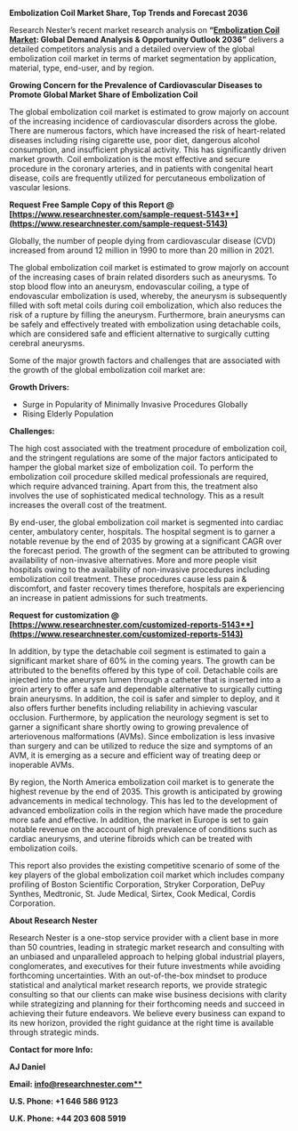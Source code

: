 ﻿**Embolization Coil Market Share, Top Trends and Forecast 2036**

Research Nester’s recent market research analysis on **“[Embolization Coil Market](https://www.researchnester.com/reports/embolization-coils-market/5143): Global Demand Analysis & Opportunity Outlook 2036”** delivers a detailed competitors analysis and a detailed overview of the global embolization coil market in terms of market segmentation by application, material, type, end-user, and by region. 

**Growing Concern for the Prevalence of Cardiovascular Diseases to Promote Global Market Share of Embolization Coil**

The global embolization coil market is estimated to grow majorly on account of the increasing incidence of cardiovascular disorders across the globe. There are numerous factors, which have increased the risk of heart-related diseases including rising cigarette use, poor diet, dangerous alcohol consumption, and insufficient physical activity. This has significantly driven market growth. Coil embolization is the most effective and secure procedure in the coronary arteries, and in patients with congenital heart disease, coils are frequently utilized for percutaneous embolization of vascular lesions.

**Request Free Sample Copy of this Report @ [https://www.researchnester.com/sample-request-5143**](https://www.researchnester.com/sample-request-5143)**

Globally, the number of people dying from cardiovascular disease (CVD) increased from around 12 million in 1990 to more than 20 million in 2021.

The global embolization coil market is estimated to grow majorly on account of the increasing cases of brain related disorders such as aneurysms. To stop blood flow into an aneurysm, endovascular coiling, a type of endovascular embolization is used, whereby, the aneurysm is subsequently filled with soft metal coils during coil embolization, which also reduces the risk of a rupture by filling the aneurysm. Furthermore, brain aneurysms can be safely and effectively treated with embolization using detachable coils, which are considered safe and efficient alternative to surgically cutting cerebral aneurysms.

Some of the major growth factors and challenges that are associated with the growth of the global embolization coil market are:

**Growth Drivers:**

- Surge in Popularity of Minimally Invasive Procedures Globally
- Rising Elderly Population

**Challenges:**

The high cost associated with the treatment procedure of embolization coil, and the stringent regulations are some of the major factors anticipated to hamper the global market size of embolization coil. To perform the embolization coil procedure skilled medical professionals are required, which require advanced training. Apart from this, the treatment also involves the use of sophisticated medical technology. This as a result increases the overall cost of the treatment. 

By end-user, the global embolization coil market is segmented into cardiac center, ambulatory center, hospitals. The hospital segment is to garner a notable revenue by the end of 2035 by growing at a significant CAGR over the forecast period. The growth of the segment can be attributed to growing availability of non-invasive alternatives. More and more people visit hospitals owing to the availability of non-invasive procedures including embolization coil treatment. These procedures cause less pain & discomfort, and faster recovery times therefore, hospitals are experiencing an increase in patient admissions for such treatments.

**Request for customization @ [https://www.researchnester.com/customized-reports-5143**](https://www.researchnester.com/customized-reports-5143)**

In addition, by type the detachable coil segment is estimated to gain a significant market share of 60% in the coming years. The growth can be attributed to the benefits offered by this type of coil. Detachable coils are injected into the aneurysm lumen through a catheter that is inserted into a groin artery to offer a safe and dependable alternative to surgically cutting brain aneurysms. In addition, the coil is safer and simpler to deploy, and it also offers further benefits including reliability in achieving vascular occlusion. Furthermore, by application the neurology segment is set to garner a significant share shortly owing to growing prevalence of arteriovenous malformations (AVMs). Since embolization is less invasive than surgery and can be utilized to reduce the size and symptoms of an AVM, it is emerging as a secure and efficient way of treating deep or inoperable AVMs.

By region, the North America embolization coil market is to generate the highest revenue by the end of 2035. This growth is anticipated by growing advancements in medical technology. This has led to the development of advanced embolization coils in the region which have made the procedure more safe and effective. In addition, the market in Europe is set to gain notable revenue on the account of high prevalence of conditions such as cardiac aneurysms, and uterine fibroids which can be treated with embolization coils.

This report also provides the existing competitive scenario of some of the key players of the global embolization coil market which includes company profiling of Boston Scientific Corporation, Stryker Corporation, DePuy Synthes, Medtronic, St. Jude Medical, Sirtex, Cook Medical, Cordis Corporation.

**About Research Nester**

Research Nester is a one-stop service provider with a client base in more than 50 countries, leading in strategic market research and consulting with an unbiased and unparalleled approach to helping global industrial players, conglomerates, and executives for their future investments while avoiding forthcoming uncertainties. With an out-of-the-box mindset to produce statistical and analytical market research reports, we provide strategic consulting so that our clients can make wise business decisions with clarity while strategizing and planning for their forthcoming needs and succeed in achieving their future endeavors. We believe every business can expand to its new horizon, provided the right guidance at the right time is available through strategic minds.

**Contact for more Info:**

**AJ Daniel**

**Email: [info@researchnester.com**](mailto:info@researchnester.com)**

**U.S. Phone: +1 646 586 9123** 

**U.K. Phone: +44 203 608 5919**
